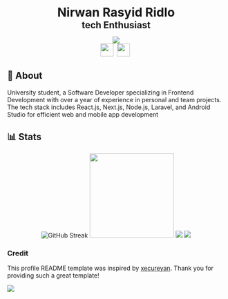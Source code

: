 <div align="center" style="margin: 0; padding: 0;">
  <h1 align="center" style="margin: 0; padding: 0;">Nirwan Rasyid Ridlo</h1>
  <h2 style="margin: 0; padding: 0;">tech Enthusiast</h2>
</div>


<div align="center">
  
  <a href="https://komarev.com/ghpvc/?username=syidwan&color=orange&label=Profile+Visit&abbreviated=true">![](https://komarev.com/ghpvc/?username=syidwan&color=orange&label=Profile+Visit&abbreviated=true) </a> </br>
  <a href="https://www.linkedin.com/in/nirwan-rasyid-88b97a233/"><img height="30" src="https://upload.wikimedia.org/wikipedia/commons/8/81/LinkedIn_icon.svg"></a>&nbsp;
  <a href="https://instagram.com/nirwan_rasyid"><img height="30" src="https://upload.wikimedia.org/wikipedia/commons/e/e7/Instagram_logo_2016.svg"></a>&nbsp;
</div>
  
## 📙 About

University student, a Software Developer specializing in Frontend Development with over a year of experience in personal and team projects. The tech stack includes React.js, Next.js, Node.js, Laravel, and Android Studio for efficient web and mobile app development

## 📊 Stats

<p style="text-align:center;">
  <img src="https://streak-stats.demolab.com?user=alfthrpy&theme=radical&hide_border=true" alt="GitHub Streak" />
  <img src="https://github-readme-stats.vercel.app/api/top-langs/?username=alfthrpy&langs_count=10&theme=github_dark_dimmed&show_icons=true&hide_border=false&layout=compact" height=195px />
  <img src="https://github-readme-stats.vercel.app/api?username=alfthrpy&theme=github_dark_dimmed" />
  <img src="https://github-readme-activity-graph.vercel.app/graph?username=Alfthrpy&theme=github-compact" />




</p>



### Credit

This profile README template was inspired by [xecureyan](https://github.com/xecureyan1337). Thank you for providing such a great template!

<img src="https://user-images.githubusercontent.com/73097560/115834477-dbab4500-a447-11eb-908a-139a6edaec5c.gif">
  
</div>  
